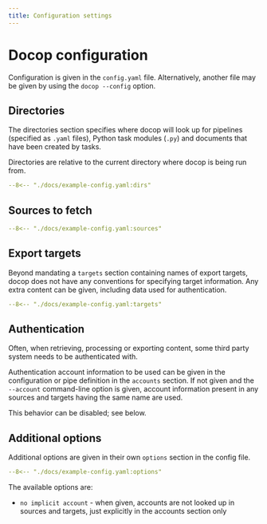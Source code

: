 ```yaml
---
title: Configuration settings
---
```

# Docop configuration

Configuration is given in the `config.yaml` file. Alternatively, another file may be given by using the `docop --config` option.

## Directories

The directories section specifies where docop will look up for pipelines (specified as `.yaml` files), Python task modules (`.py`) and documents that have been created by tasks.

Directories are relative to the current directory where docop is being run from.

``` yaml
--8<-- "./docs/example-config.yaml:dirs"
```

## Sources to fetch

``` yaml
--8<-- "./docs/example-config.yaml:sources"
```

## Export targets

Beyond mandating a `targets` section containing names of export targets, docop does not have any conventions for specifying target information. Any extra content can be given, including data used for authentication.

``` yaml
--8<-- "./docs/example-config.yaml:targets"
```

## Authentication

Often, when retrieving, processing or exporting content, some third party system needs to be authenticated with.

Authentication account information to be used can be given in the configuration or pipe definition in the `accounts` section. If not given and the `--account` command-line option is given, account information present in any sources and targets having the same name are used. 

This behavior can be disabled; see below.

## Additional options

Additional options are given in their own `options` section in the config file.

``` yaml
--8<-- "./docs/example-config.yaml:options"
```

The available options are:

- `no implicit account` - when given, accounts are not looked up in sources and targets, just explicitly in the accounts section only
